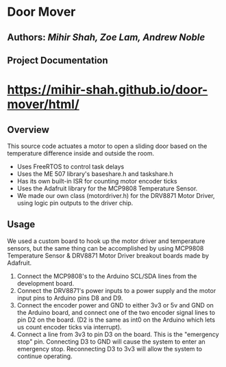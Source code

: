 # Door Mover
## **Authors:** _Mihir Shah, Zoe Lam, Andrew Noble_  

## Project Documentation
# https://mihir-shah.github.io/door-mover/html/  

## Overview
This source code actuates a motor to open a sliding door based on the temperature difference inside and outside the room.
- Uses FreeRTOS to control task delays
- Uses the ME 507 library's baseshare.h and taskshare.h
- Has its own built-in ISR for counting motor encoder ticks
- Uses the Adafruit library for the MCP9808 Temperature Sensor.
- We made our own class (motordriver.h) for the DRV8871 Motor Driver, using logic pin outputs to the driver chip.

## Usage
We used a custom board to hook up the motor driver and temperature sensors, but the same thing can be accomplished by using MCP9808 Temperature Sensor & DRV8871 Motor Driver breakout boards made by Adafruit.
1. Connect the MCP9808's to the Arduino SCL/SDA lines from the development board.
2. Connect the DRV8871's power inputs to a power supply and the motor input pins to Arduino pins D8 and D9.
3. Connect the encoder power and GND to either 3v3 or 5v and GND on the Arduino board, and connect one of the two encoder signal lines to pin D2 on the board. (D2 is the same as int0 on the Arduino which lets us count encoder ticks via interrupt).
4. Connect a line from 3v3 to pin D3 on the board. This is the "emergency stop" pin. Connecting D3 to GND will cause the system to enter an emergency stop. Reconnecting D3 to 3v3 will allow the system to continue operating.